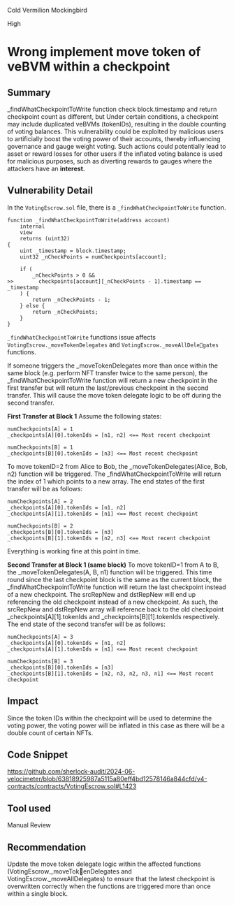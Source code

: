 Cold Vermilion Mockingbird

High

# Wrong implement move token of veBVM within a checkpoint

## Summary

_findWhatCheckpointToWrite function check block.timestamp and return checkpoint count as different, but Under certain conditions, a checkpoint may include duplicated veBVMs (tokenIDs), resulting in the double counting of voting balances. This vulnerability could be exploited by malicious users to artificially boost the voting power of their accounts, thereby influencing governance and gauge weight voting. Such actions could potentially lead to asset or reward losses for other users if the inflated voting balance is used for malicious purposes, such as diverting rewards to gauges where the attackers have an **interest.**

## Vulnerability Detail
In the `VotingEscrow.sol` file, there is a `_findWhatCheckpointToWrite` function.

```solidity
function _findWhatCheckpointToWrite(address account)
    internal
    view
    returns (uint32)
{
    uint _timestamp = block.timestamp;
    uint32 _nCheckPoints = numCheckpoints[account];

    if (
        _nCheckPoints > 0 &&
>>        checkpoints[account][_nCheckPoints - 1].timestamp == _timestamp
    ) {
        return _nCheckPoints - 1;
    } else {
        return _nCheckPoints;
    }
}
```
`_findWhatCheckpointToWrite`  functions issue affects `VotingEscrow._moveTokenDelegates` and `VotingEscrow._moveAllDelegates` functions.

If someone triggers the _moveTokenDelegates more than once within the same block (e.g. perform NFT transfer twice to the same person), the _findWhatCheckpointToWrite function will return a new checkpoint in the first transfer but will return the last/previous checkpoint in the second transfer. This will cause the move token delegate logic to be off during the second transfer.

**First Transfer at Block 1**
Assume the following states:
```solidity
numCheckpoints[A] = 1
_checkpoints[A][0].tokenIds = [n1, n2] <== Most recent checkpoint

numCheckpoints[B] = 1
_checkpoints[B][0].tokenIds = [n3] <== Most recent checkpoint
```
To move tokenID=2 from Alice to Bob, the _moveTokenDelegates(Alice, Bob, n2) function will be triggered. The _findWhatCheckpointToWrite will return the index of 1 which points to a new array.
The end states of the first transfer will be as follows:
```solidity
numCheckpoints[A] = 2
_checkpoints[A][0].tokenIds = [n1, n2]
_checkpoints[A][1].tokenIds = [n1] <== Most recent checkpoint

numCheckpoints[B] = 2
_checkpoints[B][0].tokenIds = [n3]
_checkpoints[B][1].tokenIds = [n2, n3] <== Most recent checkpoint
```
Everything is working fine at this point in time.

**Second Transfer at Block 1 (same block)**
To move tokenID=1 from A to B, the _moveTokenDelegates(A, B, n1) function will be triggered.
This time round since the last checkpoint block is the same as the current block, the _findWhatCheckpointToWrite function will return the last checkpoint instead of a new checkpoint.
The srcRepNew and dstRepNew will end up referencing the old checkpoint instead of a new checkpoint. As such, the srcRepNew and dstRepNew array will reference back to the old checkpoint _checkpoints[A][1].tokenIds and _checkpoints[B][1].tokenIds respectively.
The end state of the second transfer will be as follows:
```solidity
numCheckpoints[A] = 3
_checkpoints[A][0].tokenIds = [n1, n2]
_checkpoints[A][1].tokenIds = [n1] <== Most recent checkpoint

numCheckpoints[B] = 3
_checkpoints[B][0].tokenIds = [n3]
_checkpoints[B][1].tokenIds = [n2, n3, n2, n3, n1] <== Most recent checkpoint
```

## Impact
Since the token IDs within the checkpoint will be used to determine the voting power, the voting power will be inflated in this case as there will be a double count of certain NFTs.

## Code Snippet
https://github.com/sherlock-audit/2024-06-velocimeter/blob/63818925987a5115a80eff4bd12578146a844cfd/v4-contracts/contracts/VotingEscrow.sol#L1423

## Tool used

Manual Review

## Recommendation
Update the move token delegate logic within the affected functions (VotingEscrow._moveTokenDelegates and VotingEscrow._moveAllDelegates) to ensure that the latest checkpoint is overwritten correctly when the functions are triggered more than once within a single block.
